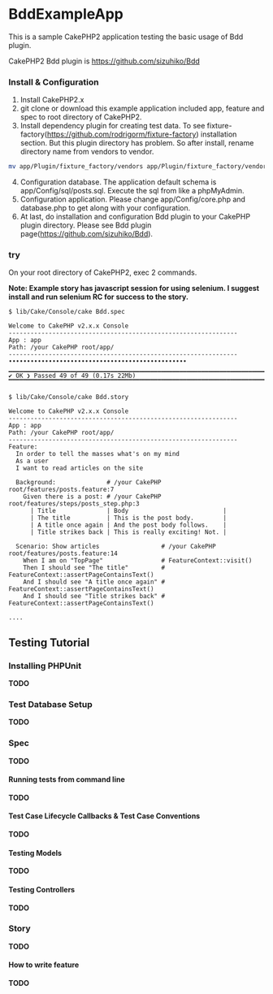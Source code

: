 BddExampleApp
=============

This is a sample CakePHP2 application testing the basic usage of Bdd plugin.

CakePHP2 Bdd plugin is 
https://github.com/sizuhiko/Bdd

### Install & Configuration

1. Install CakePHP2.x
2. git clone or download this example application included app, feature and spec to root directory of CakePHP2.
3. Install dependency plugin for creating test data. To see fixture-factory(https://github.com/rodrigorm/fixture-factory) installation section. But this plugin directory has problem. So after install, rename directory name from vendors to vendor.
```sh
mv app/Plugin/fixture_factory/vendors app/Plugin/fixture_factory/vendor
```
4. Configuration database. The application default schema is app/Config/sql/posts.sql. Execute the sql from like a phpMyAdmin.
5. Configuration application. Please change app/Config/core.php and database.php to get along with your configuration.
6. At last, do installation and configuration Bdd plugin to your CakePHP plugin directory. Please see Bdd plugin page(https://github.com/sizuhiko/Bdd).

### try

On your root directory of CakePHP2, exec 2 commands.

**Note: Example story has javascript session for using selenium. I suggest install and run selenium RC for success to the story.**


	$ lib/Cake/Console/cake Bdd.spec

	Welcome to CakePHP v2.x.x Console
	---------------------------------------------------------------
	App : app
	Path: /your CakePHP root/app/
	---------------------------------------------------------------
	•••••••••••••••••••••••••••••••••••••••••••••••••
	▁▁▁▁▁▁▁▁▁▁▁▁▁▁▁▁▁▁▁▁▁▁▁▁▁▁▁▁▁▁▁▁▁▁▁▁▁▁▁▁▁▁▁▁▁▁▁▁▁▁▁▁▁▁▁▁▁▁▁▁▁▁▁▁▁▁▁▁▁▁▁▁▁▁▁▁▁▁▁▁▁▁▁▁▁▁▁▁▁▁▁▁▁▁▁▁▁▁▁▁▁▁▁▁▁▁▁▁▁▁▁▁▁▁▁▁▁▁▁▁▁▁▁▁▁▁▁▁▁▁▁▁▁▁▁▁▁
 	✔ OK ❯ Passed 49 of 49 (0.17s 22Mb)
	▔▔▔▔▔▔▔▔▔▔▔▔▔▔▔▔▔▔▔▔▔▔▔▔▔▔▔▔▔▔▔▔▔▔▔▔▔▔▔▔▔▔▔▔▔▔▔▔▔▔▔▔▔▔▔▔▔▔▔▔▔▔▔▔▔▔▔▔▔▔▔▔▔▔▔▔▔▔▔▔▔▔▔▔▔▔▔▔▔▔▔▔▔▔▔▔▔▔▔▔▔▔▔▔▔▔▔▔▔▔▔▔▔▔▔▔▔▔▔▔▔▔▔▔▔▔▔▔▔▔▔▔▔▔▔▔▔

	$ lib/Cake/Console/cake Bdd.story

	Welcome to CakePHP v2.x.x Console
	---------------------------------------------------------------
	App : app
	Path: /your CakePHP root/app/
	---------------------------------------------------------------
	Feature:
	  In order to tell the masses what's on my mind
	  As a user
	  I want to read articles on the site

	  Background:              # /your CakePHP root/features/posts.feature:7
	    Given there is a post: # /your CakePHP root/features/steps/posts_step.php:3
	      | Title              | Body                          |
	      | The title          | This is the post body.        |
	      | A title once again | And the post body follows.    |
	      | Title strikes back | This is really exciting! Not. |

	  Scenario: Show articles                 # /your CakePHP root/features/posts.feature:14
	    When I am on "TopPage"                # FeatureContext::visit()
	    Then I should see "The title"         # FeatureContext::assertPageContainsText()
	    And I should see "A title once again" # FeatureContext::assertPageContainsText()
	    And I should see "Title strikes back" # FeatureContext::assertPageContainsText()

	....


## Testing Tutorial

### Installing PHPUnit

**TODO**

### Test Database Setup

**TODO**

### Spec

**TODO**

#### Running tests from command line

**TODO**

#### Test Case Lifecycle Callbacks & Test Case Conventions

**TODO**

#### Testing Models

**TODO**

#### Testing Controllers

**TODO**

### Story

**TODO**

#### How to write feature

**TODO**


